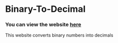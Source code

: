 # Binary-To-Decimal
### You can view the website [here](https://capistaincap.github.io/Binary-To-Decimal/)
This website converts binary numbers into decimals

